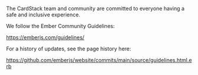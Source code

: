 The CardStack team and community are committed to everyone having a safe and inclusive experience.

We follow the Ember Community Guidelines:

https://emberjs.com/guidelines/

For a history of updates, see the page history here:

https://github.com/emberjs/website/commits/main/source/guidelines.html.erb
